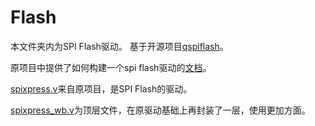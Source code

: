 # Flash

本文件夹内为SPI Flash驱动。
基于开源项目[qspiflash](https://github.com/ZipCPU/qspiflash)。

原项目中提供了如何构建一个spi flash驱动的[文档](http://zipcpu.com/blog/2018/08/16/spiflash.html)。

[spixpress.v](./spixpress.v)来自原项目，是SPI Flash的驱动。

[spixpress_wb.v](./spixpress_wb.v)为顶层文件，在原驱动基础上再封装了一层，使用更加方面。
